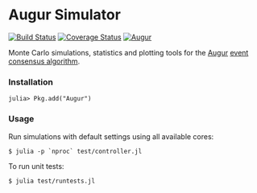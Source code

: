 # Augur Simulator

[![Build Status](https://travis-ci.org/AugurProject/Augur.jl.svg?branch=master)](https://travis-ci.org/AugurProject/Augur.jl) [![Coverage Status](https://coveralls.io/repos/AugurProject/Augur.jl/badge.svg)](https://coveralls.io/r/AugurProject/Augur.jl) [![Augur](http://pkg.julialang.org/badges/Augur_0.3.svg)](http://pkg.julialang.org/?pkg=Augur&ver=release)

Monte Carlo simulations, statistics and plotting tools for the [Augur](http://www.augur.net) [event consensus algorithm](http://www.augur.net/blog/building-a-better-lie-detector).

### Installation

    julia> Pkg.add("Augur")

### Usage

Run simulations with default settings using all available cores:

    $ julia -p `nproc` test/controller.jl

To run unit tests:

    $ julia test/runtests.jl
